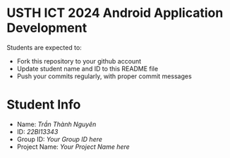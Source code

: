 USTH ICT 2024 Android Application Development
=====================================================

Students are expected to:

* Fork this repository to your github account
* Update student name and ID to this README file
* Push your commits regularly, with proper commit messages

Student Info
=======================

* Name: *Trần Thành Nguyên*
* ID: *22BI13343*
* Group ID: *Your Group ID here*
* Project Name: *Your Project Name here*
